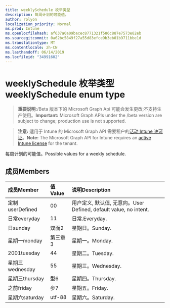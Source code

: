 ```yaml
---
title: weeklySchedule 枚举类型
description: 每周计划的可能值。
author: rolyon
localization_priority: Normal
ms.prod: Intune
ms.openlocfilehash: af637a0a09bacec8771321f586c887e7573e82eb
ms.sourcegitcommit: 0a62bc5849f27a55d83efce9b3eb01b9711bbe1d
ms.translationtype: MT
ms.contentlocale: zh-CN
ms.lasthandoff: 06/14/2019
ms.locfileid: "34991602"
---
```

# <a name="weeklyschedule-enum-type"></a><span data-ttu-id="5fba2-103">weeklySchedule 枚举类型</span><span class="sxs-lookup"><span data-stu-id="5fba2-103">weeklySchedule enum type</span></span>

> <span data-ttu-id="5fba2-104">**重要说明:**/Beta 版本下的 Microsoft Graph Api 可能会发生更改;不支持生产使用。</span><span class="sxs-lookup"><span data-stu-id="5fba2-104">**Important:** Microsoft Graph APIs under the /beta version are subject to change; production use is not supported.</span></span>

> <span data-ttu-id="5fba2-105">**注意:** 适用于 Intune 的 Microsoft Graph API 需要租户的[活动 Intune 许可证](https://go.microsoft.com/fwlink/?linkid=839381)。</span><span class="sxs-lookup"><span data-stu-id="5fba2-105">**Note:** The Microsoft Graph API for Intune requires an [active Intune license](https://go.microsoft.com/fwlink/?linkid=839381) for the tenant.</span></span>

<span data-ttu-id="5fba2-106">每周计划的可能值。</span><span class="sxs-lookup"><span data-stu-id="5fba2-106">Possible values for a weekly schedule.</span></span>

## <a name="members"></a><span data-ttu-id="5fba2-107">成员</span><span class="sxs-lookup"><span data-stu-id="5fba2-107">Members</span></span>
|<span data-ttu-id="5fba2-108">成员</span><span class="sxs-lookup"><span data-stu-id="5fba2-108">Member</span></span>|<span data-ttu-id="5fba2-109">值</span><span class="sxs-lookup"><span data-stu-id="5fba2-109">Value</span></span>|<span data-ttu-id="5fba2-110">说明</span><span class="sxs-lookup"><span data-stu-id="5fba2-110">Description</span></span>|
|:---|:---|:---|
|<span data-ttu-id="5fba2-111">定制</span><span class="sxs-lookup"><span data-stu-id="5fba2-111">userDefined</span></span>|<span data-ttu-id="5fba2-112">0</span><span class="sxs-lookup"><span data-stu-id="5fba2-112">0</span></span>|<span data-ttu-id="5fba2-113">用户定义, 默认值, 无意向。</span><span class="sxs-lookup"><span data-stu-id="5fba2-113">User Defined, default value, no intent.</span></span>|
|<span data-ttu-id="5fba2-114">日常</span><span class="sxs-lookup"><span data-stu-id="5fba2-114">everyday</span></span>|<span data-ttu-id="5fba2-115">1</span><span class="sxs-lookup"><span data-stu-id="5fba2-115">1</span></span>|<span data-ttu-id="5fba2-116">日常.</span><span class="sxs-lookup"><span data-stu-id="5fba2-116">Everyday.</span></span>|
|<span data-ttu-id="5fba2-117">日</span><span class="sxs-lookup"><span data-stu-id="5fba2-117">sunday</span></span>|<span data-ttu-id="5fba2-118">双面</span><span class="sxs-lookup"><span data-stu-id="5fba2-118">2</span></span>|<span data-ttu-id="5fba2-119">星期日。</span><span class="sxs-lookup"><span data-stu-id="5fba2-119">Sunday.</span></span>|
|<span data-ttu-id="5fba2-120">星期一</span><span class="sxs-lookup"><span data-stu-id="5fba2-120">monday</span></span>|<span data-ttu-id="5fba2-121">第三章</span><span class="sxs-lookup"><span data-stu-id="5fba2-121">3</span></span>|<span data-ttu-id="5fba2-122">星期一。</span><span class="sxs-lookup"><span data-stu-id="5fba2-122">Monday.</span></span>|
|<span data-ttu-id="5fba2-123">2001</span><span class="sxs-lookup"><span data-stu-id="5fba2-123">tuesday</span></span>|<span data-ttu-id="5fba2-124">4</span><span class="sxs-lookup"><span data-stu-id="5fba2-124">4</span></span>|<span data-ttu-id="5fba2-125">星期二。</span><span class="sxs-lookup"><span data-stu-id="5fba2-125">Tuesday.</span></span>|
|<span data-ttu-id="5fba2-126">星期三</span><span class="sxs-lookup"><span data-stu-id="5fba2-126">wednesday</span></span>|<span data-ttu-id="5fba2-127">5</span><span class="sxs-lookup"><span data-stu-id="5fba2-127">5</span></span>|<span data-ttu-id="5fba2-128">星期三。</span><span class="sxs-lookup"><span data-stu-id="5fba2-128">Wednesday.</span></span>|
|<span data-ttu-id="5fba2-129">星期三</span><span class="sxs-lookup"><span data-stu-id="5fba2-129">thursday</span></span>|<span data-ttu-id="5fba2-130">型</span><span class="sxs-lookup"><span data-stu-id="5fba2-130">6</span></span>|<span data-ttu-id="5fba2-131">星期四。</span><span class="sxs-lookup"><span data-stu-id="5fba2-131">Thursday.</span></span>|
|<span data-ttu-id="5fba2-132">之前</span><span class="sxs-lookup"><span data-stu-id="5fba2-132">friday</span></span>|<span data-ttu-id="5fba2-133">步</span><span class="sxs-lookup"><span data-stu-id="5fba2-133">7</span></span>|<span data-ttu-id="5fba2-134">星期五。</span><span class="sxs-lookup"><span data-stu-id="5fba2-134">Friday.</span></span>|
|<span data-ttu-id="5fba2-135">星期六</span><span class="sxs-lookup"><span data-stu-id="5fba2-135">saturday</span></span>|<span data-ttu-id="5fba2-136">utf-8</span><span class="sxs-lookup"><span data-stu-id="5fba2-136">8</span></span>|<span data-ttu-id="5fba2-137">星期六。</span><span class="sxs-lookup"><span data-stu-id="5fba2-137">Saturday.</span></span>|





